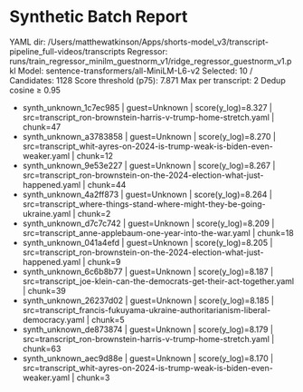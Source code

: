 # Synthetic Batch Report

YAML dir: /Users/matthewatkinson/Apps/shorts-model_v3/transcript-pipeline_full-videos/transcripts
Regressor: runs/train_regressor_minilm_guestnorm_v1/ridge_regressor_guestnorm_v1.pkl
Model: sentence-transformers/all-MiniLM-L6-v2
Selected: 10 / Candidates: 1128
Score threshold (p75): 7.871
Max per transcript: 2
Dedup cosine ≥ 0.95

- synth_unknown_1c7ec985 | guest=Unknown | score(y_log)=8.327 | src=transcript_ron-brownstein-harris-v-trump-home-stretch.yaml | chunk=47
- synth_unknown_a3783858 | guest=Unknown | score(y_log)=8.270 | src=transcript_whit-ayres-on-2024-is-trump-weak-is-biden-even-weaker.yaml | chunk=12
- synth_unknown_9e53e227 | guest=Unknown | score(y_log)=8.267 | src=transcript_ron-brownstein-on-the-2024-election-what-just-happened.yaml | chunk=44
- synth_unknown_4a2ff873 | guest=Unknown | score(y_log)=8.264 | src=transcript_where-things-stand-where-might-they-be-going-ukraine.yaml | chunk=2
- synth_unknown_d7c7c742 | guest=Unknown | score(y_log)=8.209 | src=transcript_anne-applebaum-one-year-into-the-war.yaml | chunk=18
- synth_unknown_041a4efd | guest=Unknown | score(y_log)=8.205 | src=transcript_ron-brownstein-on-the-2024-election-what-just-happened.yaml | chunk=9
- synth_unknown_6c6b8b77 | guest=Unknown | score(y_log)=8.187 | src=transcript_joe-klein-can-the-democrats-get-their-act-together.yaml | chunk=39
- synth_unknown_26237d02 | guest=Unknown | score(y_log)=8.185 | src=transcript_francis-fukuyama-ukraine-authoritarianism-liberal-democracy.yaml | chunk=5
- synth_unknown_de873874 | guest=Unknown | score(y_log)=8.179 | src=transcript_ron-brownstein-harris-v-trump-home-stretch.yaml | chunk=63
- synth_unknown_aec9d88e | guest=Unknown | score(y_log)=8.170 | src=transcript_whit-ayres-on-2024-is-trump-weak-is-biden-even-weaker.yaml | chunk=3